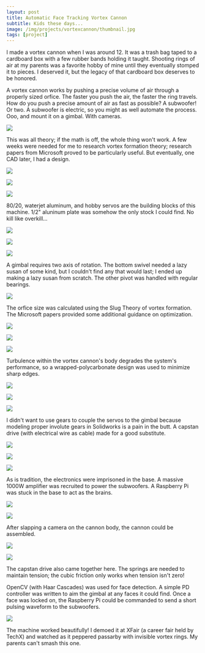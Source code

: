 ```yaml
---
layout: post
title: Automatic Face Tracking Vortex Cannon
subtitle: Kids these days...
image: /img/projects/vortexcannon/thumbnail.jpg
tags: [project]
---
```


I made a vortex cannon when I was around 12. It was a trash bag taped to a cardboard box with a few rubber bands holding it taught. Shooting rings of air at my parents was a favorite hobby of mine until they eventually stomped it to pieces. I deserved it, but the legacy of that cardboard box deserves to be honored.


A vortex cannon works by pushing a precise volume of air through a properly sized orfice. The faster you push the air, the faster the ring travels. How do you push a precise amount of air as fast as possible? A subwoofer! Or two. A subwoofer is electric, so you might as well automate the process. Ooo, and mount it on a gimbal. With cameras.

![](/img/projects/vortexcannon/1.png)

This was all theory; if the math is off, the whole thing won't work. A few weeks were needed for me to research vortex formation theory; research papers from Microsoft proved to be particularly useful. But eventually, one CAD later, I had a design.

![](/img/projects/vortexcannon/2.jpg)

![](/img/projects/vortexcannon/3.jpg)

![](/img/projects/vortexcannon/4.jpg)

80/20, waterjet aluminum, and hobby servos are the building blocks of this machine. 1/2" aluninum plate was somehow the only stock I could find. No kill like overkill...

![](/img/projects/vortexcannon/5.jpg)

![](/img/projects/vortexcannon/6.jpg)

![](/img/projects/vortexcannon/7.jpg)

A gimbal requires two axis of rotation. The bottom swivel needed a lazy susan of some kind, but I couldn't find any that would last; I ended up making a lazy susan from scratch. The other pivot was handled with regular bearings.

![](/img/projects/vortexcannon/8.jpg)

The orfice size was calculated using the Slug Theory of vortex formation. The Microsoft papers provided some additional guidance on optimization.

![](/img/projects/vortexcannon/9.jpg)

![](/img/projects/vortexcannon/10.jpg)

![](/img/projects/vortexcannon/11.jpg)

Turbulence within the vortex cannon's body degrades the system's performance, so a wrapped-polycarbonate design was used to minimize sharp edges.

![](/img/projects/vortexcannon/12.jpg)

![](/img/projects/vortexcannon/13.jpg)

![](/img/projects/vortexcannon/14.jpg)

I didn't want to use gears to couple the servos to the gimbal because modeling proper involute gears in Solidworks is a pain in the butt. A capstan drive (with electrical wire as cable) made for a good substitute.

![](/img/projects/vortexcannon/15.jpg)

![](/img/projects/vortexcannon/16.jpg)

![](/img/projects/vortexcannon/17.jpg)

As is tradition, the electronics were imprisoned in the base. A massive 1000W amplifier was recruited to power the subwoofers. A Raspberry Pi was stuck in the base to act as the brains.

![](/img/projects/vortexcannon/18.jpg)

![](/img/projects/vortexcannon/19.jpg)

After slapping a camera on the cannon body, the cannon could be assembled.

![](/img/projects/vortexcannon/20.jpg)

![](/img/projects/vortexcannon/21.jpg)

The capstan drive also came together here. The springs are needed to maintain tension; the cubic friction only works when tension isn't zero!


OpenCV (with Haar Cascades) was used for face detection. A simple PD controller was written to aim the gimbal at any faces it could find. Once a face was locked on, the Raspberry Pi could be commanded to send a short pulsing waveform to the subwoofers.

![](/img/projects/vortexcannon/22.jpg)

The machine worked beautifully! I demoed it at XFair (a career fair held by TechX) and watched as it peppered passarby with invisible vortex rings. My parents can't smash this one.